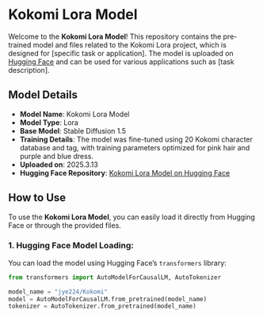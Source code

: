 # Kokomi Lora Model

Welcome to the **Kokomi Lora Model**! This repository contains the pre-trained model and files related to the Kokomi Lora project, which is designed for [specific task or application]. The model is uploaded on [Hugging Face](https://huggingface.co) and can be used for various applications such as [task description].

## Model Details

- **Model Name**: Kokomi Lora Model
- **Model Type**: Lora
- **Base Model**: Stable Diffusion 1.5
- **Training Details**: The model was fine-tuned using 20 Kokomi character database and tag, with training parameters optimized for pink hair and purple and blue dress.
- **Uploaded on**: 2025.3.13
- **Hugging Face Repository**: [Kokomi Lora Model on Hugging Face](https://huggingface.co/jye224/Kokomi)

## How to Use

To use the **Kokomi Lora Model**, you can easily load it directly from Hugging Face or through the provided files. 

### 1. **Hugging Face Model Loading**:
You can load the model using Hugging Face’s `transformers` library:

```python
from transformers import AutoModelForCausalLM, AutoTokenizer

model_name = "jye224/Kokomi"
model = AutoModelForCausalLM.from_pretrained(model_name)
tokenizer = AutoTokenizer.from_pretrained(model_name)
